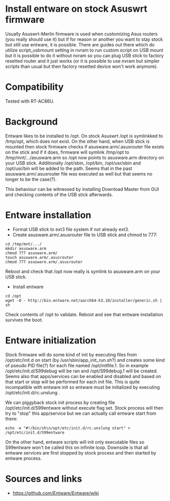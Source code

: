 # Install entware on stock Asuswrt firmware
Usually Asuswrt-Merlin firmware is used when customizing Asus routers (you really should use it) but if for reason or another you want to stay stock but still use entware, it is possible. There are guides out there which do utilize script_usbmount setting in nvram to run custom script on USB mount but it is possible to do it without nvram so you can plug USB stick to factory resetted router and it just works (or it is possible to use nvram but simpler scripts than usual but then factory resetted device won't work anymore).

# Compatibility
Tested with RT-AC86U.

# Background
Entware likes to be installed to /opt. On stock Asuswrt /opt is symlinkked to /tmp/opt, which does not exist. On the other hand, when USB stick is mounted then stock firmware checks if asusware.arm/.asusrouter file exists on the stick and if it does, firmware will symlink /tmp/opt to /tmp/mnt/.../asusware.arm so /opt now points to asusware.arm directory on your USB stick. Additionally /opt/sbin, /opt/bin, /opt/usr/sbin and /opt/usr/bin will be added to the path. Seems that in the past asusware.arm/.asusrouter file was executed as well but that seems no longer to be the case(?).

This behaviour can be witnessed by installing Download Master from GUI and checking contents of the USB stick afterwards.

# Entware installation
- Format USB stick to ext3 file system if not already ext3.
- Create asusware.arm/.asusrouter file to USB stick and chmod to 777:
```
cd /tmp/mnt/.../
mkdir asusware.arm
chmod 777 asusware.arm/
touch asusware.arm/.asusrouter
chmod 777 asusware.arm/.asusrouter
```
Reboot and check that /opt now really is symlink to asusware.arm on your USB stick.
- Install entware
```
cd /opt
wget -O - http://bin.entware.net/aarch64-k3.10/installer/generic.sh | sh
```
Check contents of /opt to validate. Reboot and see that entware installation survives the boot.

# Entware initialization
Stock firmware will do some kind of init by executing files from /opt/etc/init.d on start (by /usr/sbin/app_init_run.sh?) and creates some kind of pseudo PID file(?) for each file named /opt/initfile.1. So in example /opt/etc/init.d/S99debug will be ran and /opt/S99debug.1 will be created. Seems also that apps/services can be enabled and disabled and based on that start or stop will be performed for each init file. This is quite incompatible with entware init so entware must be initialized by executing /opt/etc/init.d/rc.unslung . 

We can piggyback stock init process by creating file /opt/etc/init.d/S99entware without execute flag set. Stock process will then try to "stop" this app/service but we can actually call entware start from there:

```
echo -e "#!/bin/sh\n/opt/etc/init.d/rc.unslung start" > /opt/etc/init.d/S99entware
```

On the other hand, entware scripts will init only executable files so S99entware won't be called this on infinite loop. Downside is that all entware services are first stopped by stock process and then started by entware process. 

# Sources and links
- https://github.com/Entware/Entware/wiki



